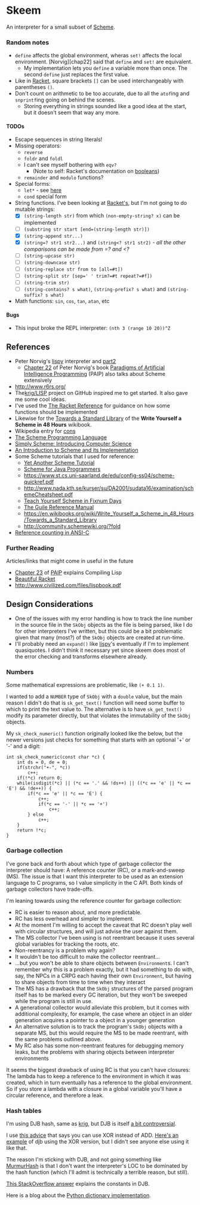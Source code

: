 # Skeem

An interpreter for a small subset of [Scheme][].

[Scheme]: https://en.wikipedia.org/wiki/Scheme_(programming_language)

### Random notes

* `define` affects the global environment, wheras `set!` affects the local environment. [Norvig][chap22] said that `define` and `set!` are equivalent.
  * My implementation lets you `define` a variable more than once. The second `define` just replaces the first value.
* Like in [Racket](https://stackoverflow.com/a/41417968/115589), square brackets `[]` can be used interchangeably with parentheses `()`.
* Don't count on arithmetic to be too accurate, due to all the `atof`ing and `snprintf`ing going on behind the scenes.
  * Storing everything in strings sounded like a good idea at the start, but it doesn't seem that way any more.

#### TODOs

* Escape sequences in string literals!
* Missing operators:
  * `reverse`
  * `foldr` and `foldl`
  * I can't see myself bothering with `eqv?` 
    * (Note to self: Racket's documentation on [booleans](https://docs.racket-lang.org/reference/booleans.html))
  * `remainder` and `modulo` functions?
* Special forms:
  * `let*` - see [here](http://www.cs.utexas.edu/ftp/garbage/cs345/schintro-v13/schintro_59.html)
  * `cond` special form
* String functions. I've been looking at [Racket's](https://docs.racket-lang.org/reference/strings.html), 
  but I'm not going to do mutable strings:
  * [x] `(string-length str)` from which `(non-empty-string? x)` can be implemented
  * [ ] `(substring str start [end=(string-length str)])`
  * [x] `(string-append str...)`
  * [x] `(string=? str1 str2...)` and `(string<? str1 str2)` - _all the other comparisons can be made from =? and <?_
  * [ ] `(string-upcase str)`
  * [ ] `(string-downcase str)`
  * [ ] `(string-replace str from to [all=#t])`
  * [ ] `(string-split str [sep=' ' trim?=#t repeat?=#f])`
  * [ ] `(string-trim str)`
  * [ ] `(string-contains? s what)`, `(string-prefix? s what)` and `(string-suffix? s what)`
* Math functions: `sin`, `cos`, `tan`, `atan`, etc

#### Bugs

* This input broke the REPL interpreter: `(nth 3 (range 10 20))^Z`

## References

- Peter Norvig's [lispy][] interpreter and [part2][lispy2]
  - [Chapter 22](https://github.com/norvig/paip-lisp/blob/master/docs/chapter22.md) of Peter Norvig's book [Paradigms of Artificial Intelligence Programming][paip] (PAIP) also talks about Scheme extensively
- <http://www.r6rs.org/>
- The[krig/LISP][krig] project on GitHub inspired me to get started. It also gave me some cool ideas.
- I've used the [The Racket Reference](https://docs.racket-lang.org/reference/index.html) for guidance on how some functions should be implemented
- Likewise for the [Towards a Standard Library](https://en.wikibooks.org/wiki/Write_Yourself_a_Scheme_in_48_Hours/Towards_a_Standard_Library) of the **Write Yourself a Scheme in 48 Hours** wikibook.
- Wikipedia entry for [cons](https://en.wikipedia.org/wiki/Cons)
- [The Scheme Programming Language](https://www.scheme.com/tspl4/)
- [Simply Scheme: Introducing Computer Science](https://people.eecs.berkeley.edu/~bh/ss-toc2.html)
- [An Introduction to Scheme and its Implementation](http://www.cs.utexas.edu/ftp/garbage/cs345/schintro-v13/schintro_toc.html)
- Some Scheme tutorials that I used for reference:
  - [Yet Another Scheme Tutorial](http://www.shido.info/lisp/idx_scm_e.html)
  - [Scheme for Java Programmers](http://cs.gettysburg.edu/~tneller/cs341/scheme-intro/index.html)
  - <https://www.st.cs.uni-saarland.de/edu/config-ss04/scheme-quickref.pdf>
  - <http://www.nada.kth.se/kurser/su/DA2001/sudata16/examination/schemeCheatsheet.pdf>
  - [Teach Yourself Scheme in Fixnum Days](https://ds26gte.github.io/tyscheme/index.html)
  - [The Guile Reference Manual](https://www.gnu.org/software/guile/manual/html_node/index.html)
  - <https://en.wikibooks.org/wiki/Write_Yourself_a_Scheme_in_48_Hours/Towards_a_Standard_Library>
  - <http://community.schemewiki.org/?fold>
- [Reference counting in ANSI-C][refcnt-c]

[lispy]: http://norvig.com/lispy.html
[lispy2]: http://norvig.com/lispy2.html
[krig]: https://github.com/krig/LISP
[refcnt-c]: https://xs-labs.com/en/archives/articles/c-reference-counting/


### Further Reading

Articles/links that might come in useful in the future

* [Chapter 23](https://github.com/norvig/paip-lisp/blob/master/docs/chapter23.md) of [PAIP][paip] explains Compiling Lisp
* [Beautiful Racket](https://beautifulracket.com/introduction.html)
* <http://www.civilized.com/files/lispbook.pdf>

[paip]: https://github.com/norvig/paip-lisp

## Design Considerations

* One of the issues with my error handling is how to track the line number in the 
  source file in the `SkObj` objects as the file is being parsed, like I do for other 
  interpreters I've written, but this could be a bit problematic given that many (most?) of the `SkObj`
  objects are created at run-time.
* I'll probably need an `expand()` like [lispy][lispy2]'s eventually if I'm to implement quasiquotes.
  I didn't think it necessary yet since skeem does most of the error checking and transforms elsewhere already.

### Numbers

Some mathematical expressions are problematic, like `(+ 0.1 1)`.

I wanted to add a `NUMBER` type of `SkObj` with a `double` value, but the main reason I didn't do that is `sk_get_text()` function will need some buffer to which to print the text value to.
The alternative is to have `sk_get_text()` modify its parameter directly, but that violates the immutability of the `SkObj` objects.

My `sk_check_numeric()` function originally looked like the below, but the newer versions just checks for something that starts with an optional '+' or '-' and a digit:

```
int sk_check_numeric(const char *c) {
	int ds = 0, de = 0;
	if(strchr("+-", *c))
		c++;
	if(!*c) return 0;
	while(isdigit(*c) || (*c == '.' && !ds++) || ((*c == 'e' || *c == 'E') && !de++)) {
        if(*c == 'e' || *c == 'E') {
            c++;
            if(*c == '-' || *c == '+')
                c++;
        } else
            c++;
    }
	return !*c;
}
```

### Garbage collection

I've gone back and forth about which type of garbage collector the interpreter should have: A reference counter (RC), or a mark-and-sweep (MS). The issue is that I want this interpreter to be used as an extension language to C programs, so I value simplicity in the C API. Both kinds of garbage collectors have trade-offs.

I'm leaning towards using the reference counter for garbage collection:

* RC is easier to reason about, and more predictable.
* RC has less overhead and simpler to implement.
* At the moment I'm willing to accept the caveat that RC doesn't play well with circular structures, and will just advise the user against them.
* The MS collector I've been using is not reentrant because it uses several global variables for tracking the roots, etc.
 * Non-reentrancy is a problem why again?
 * It wouldn't be too difficult to make the collector reentrant...
 * ...but you won't be able to share objects between `Environment`s. I can't remember why this is a problem exactly, but it had something to do with, say, the NPCs in a CRPG each having their own `Environment`, but having to share objects from time to time when they interact
* The MS has a drawback that the `SkObj` structures of the parsed program itself has to be marked every GC iteration, but they won't be sweeped while the program is still in use.
 * A generational collector would alleviate this problem, but it comes with additional complexity, for example, the case where an object in an older generation acquires a pointer to a object in a younger generation
 * An alternative solution is to track the program's `SkObj` objects with a separate MS, but this would require the MS to be made reentrant, with the same problems outlined above.
* My RC also has some non-reentrant features for debugging memory leaks, but the problems with sharing objects between interpreter environments

It seems the biggest drawback of using RC is that you can't have closures: The lambda has to keep a reference to the environment in which it was created, which in turn eventually has a reference to the global environment. So if you store a lambda with a closure in a global variable you'll have a circular reference, and therefore a leak.

### Hash tables

I'm using DJB hash, same as [krig][], but DJB is itself [a bit controversial](http://dmytry.blogspot.com/2009/11/horrible-hashes.html).

I use [this advice](http://www.cse.yorku.ca/~oz/hash.html) that says you can use XOR instead of ADD. 
[Here's an example](https://cr.yp.to/cdb/cdb.txt) of djb using the XOR version,
but I didn't see anyone else using it like that.

The reason I'm sticking with DJB, and not going something like [MurmurHash](https://en.wikipedia.org/wiki/MurmurHash) is that 
I don't want the interpreter's LOC to be dominated by the hash function (which I'll admit is technically a terrible 
reason, but still).

[This StackOverflow answer](https://stackoverflow.com/a/13809282/115589) explains the constants in DJB.

Here is a blog about the [Python dictionary implementation](https://www.laurentluce.com/posts/python-dictionary-implementation/).


